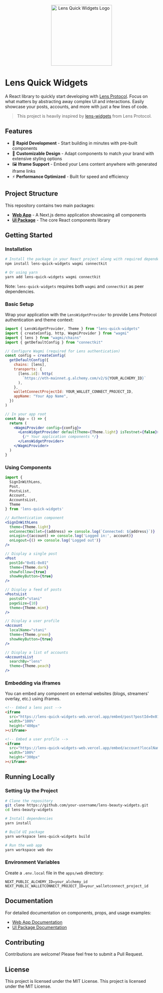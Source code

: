 <p align="center">
  <img src="https://lens-quick-widgets-web.vercel.app/android-chrome-192x192.png" alt="Lens Quick Widgets Logo" width="200"/>
</p>

# Lens Quick Widgets

A React library to quickly start developing with [Lens Protocol](https://lens.xyz/). Focus on what matters by abstracting away complex UI and interactions. Easily showcase your posts, accounts, and more with just a few lines of code.

> This project is heavily inspired by [lens-widgets](https://github.com/lens-protocol/lens-widgets) from Lens Protocol.

## Features

- 🚀 **Rapid Development** - Start building in minutes with pre-built components
- 🎨 **Customizable Design** - Adapt components to match your brand with extensive styling options
- 🖼️ **Iframe Support** - Embed your Lens content anywhere with generated iframe links
- ⚡ **Performance Optimized** - Built for speed and efficiency

## Project Structure

This repository contains two main packages:

- **[Web App](/apps/web)** - A Next.js demo application showcasing all components
- **[UI Package](/packages/ui)** - The core React components library

## Getting Started

### Installation

```bash
# Install the package in your React project along with required dependencies
npm install lens-quick-widgets wagmi connectkit

# Or using yarn
yarn add lens-quick-widgets wagmi connectkit
```

Note: `lens-quick-widgets` requires both `wagmi` and `connectkit` as peer dependencies.

### Basic Setup

Wrap your application with the `LensWidgetProvider` to provide Lens Protocol authentication and theme context:

```jsx
import { LensWidgetProvider, Theme } from "lens-quick-widgets"
import { createConfig, http, WagmiProvider } from "wagmi"
import { lens } from "wagmi/chains"
import { getDefaultConfig } from "connectkit"

// Configure Wagmi (required for Lens authentication)
const config = createConfig(
  getDefaultConfig({
    chains: [lens],
    transports: {
      [lens.id]: http(
        `https://eth-mainnet.g.alchemy.com/v2/${YOUR_ALCHEMY_ID}`
      ),
    },
    walletConnectProjectId: YOUR_WALLET_CONNECT_PROJECT_ID,
    appName: "Your App Name",
  })
)

// In your app root
const App = () => {
  return (
    <WagmiProvider config={config}>
      <LensWidgetProvider defaultTheme={Theme.light} isTestnet={false}>
        {/* Your application components */}
      </LensWidgetProvider>
    </WagmiProvider>
  )
}
```

### Using Components

```jsx
import {
  SignInWithLens,
  Post,
  PostsList,
  Account,
  AccountsList,
  Theme
} from 'lens-quick-widgets'

// Authentication component
<SignInWithLens
  theme={Theme.light}
  onConnectWallet={(address) => console.log(`Connected: ${address}`)}
  onLogin={(account) => console.log('Logged in:', account)}
  onLogout={() => console.log('Logged out')}
/>

// Display a single post
<Post
  postId="0x01-0x01"
  theme={Theme.dark}
  showFollow={true}
  showHeyButton={true}
/>

// Display a feed of posts
<PostsList
  postsOf="stani"
  pageSize={10}
  theme={Theme.mint}
/>

// Display a user profile
<Account
  localName="stani"
  theme={Theme.green}
  showHeyButton={true}
/>

// Display a list of accounts
<AccountsList
  searchBy="lens"
  theme={Theme.peach}
/>
```

### Embedding via iframes

You can embed any component on external websites (blogs, streamers' overlay, etc.) using iframes.

```html
<!-- Embed a lens post -->
<iframe
  src="https://lens-quick-widgets-web.vercel.app/embed/post?postId=0x01-0x01&theme=dark&showHeyButton=true"
  width="100%"
  height="400px"
></iframe>

<!-- Embed a user profile -->
<iframe
  src="https://lens-quick-widgets-web.vercel.app/embed/account?localName=stani&theme=green&showHeyButton=true"
  width="100%"
  height="300px"
></iframe>
```

## Running Locally

### Setting Up the Project

```bash
# Clone the repository
git clone https://github.com/your-username/lens-beauty-widgets.git
cd lens-beauty-widgets

# Install dependencies
yarn install

# Build UI package
yarn workspace lens-quick-widgets build

# Run the web app
yarn workspace web dev
```

### Environment Variables

Create a `.env.local` file in the `apps/web` directory:

```
NEXT_PUBLIC_ALCHEMY_ID=your_alchemy_id
NEXT_PUBLIC_WALLETCONNECT_PROJECT_ID=your_walletconnect_project_id
```

## Documentation

For detailed documentation on components, props, and usage examples:

- [Web App Documentation](/apps/web/README.md)
- [UI Package Documentation](/packages/ui/README.md)

## Contributing

Contributions are welcome! Please feel free to submit a Pull Request.

## License

This project is licensed under the MIT License.
This project is licensed under the MIT License.
